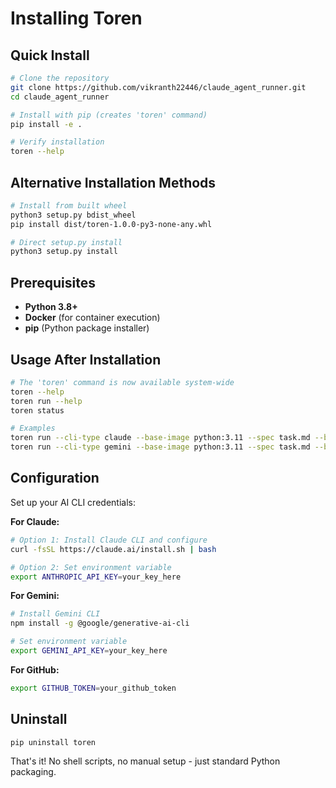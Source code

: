 # Installing Toren

## Quick Install

```bash
# Clone the repository
git clone https://github.com/vikranth22446/claude_agent_runner.git
cd claude_agent_runner

# Install with pip (creates 'toren' command)
pip install -e .

# Verify installation
toren --help
```

## Alternative Installation Methods

```bash
# Install from built wheel
python3 setup.py bdist_wheel
pip install dist/toren-1.0.0-py3-none-any.whl

# Direct setup.py install
python3 setup.py install
```

## Prerequisites

- **Python 3.8+**
- **Docker** (for container execution)
- **pip** (Python package installer)

## Usage After Installation

```bash
# The 'toren' command is now available system-wide
toren --help
toren run --help
toren status

# Examples
toren run --cli-type claude --base-image python:3.11 --spec task.md --branch fix/bug
toren run --cli-type gemini --base-image python:3.11 --spec task.md --branch fix/bug
```

## Configuration

Set up your AI CLI credentials:

**For Claude:**
```bash
# Option 1: Install Claude CLI and configure
curl -fsSL https://claude.ai/install.sh | bash

# Option 2: Set environment variable
export ANTHROPIC_API_KEY=your_key_here
```

**For Gemini:**
```bash
# Install Gemini CLI
npm install -g @google/generative-ai-cli

# Set environment variable
export GEMINI_API_KEY=your_key_here
```

**For GitHub:**
```bash
export GITHUB_TOKEN=your_github_token
```

## Uninstall

```bash
pip uninstall toren
```

That's it! No shell scripts, no manual setup - just standard Python packaging.